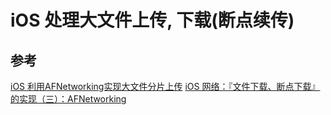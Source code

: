 # iOS 处理大文件上传, 下载(断点续传)



## 参考
[iOS 利用AFNetworking实现大文件分片上传](https://www.jianshu.com/p/7919c620967e)
[iOS 网络：『文件下载、断点下载』的实现（三）：AFNetworking](https://www.jianshu.com/p/01390c7a4957)

